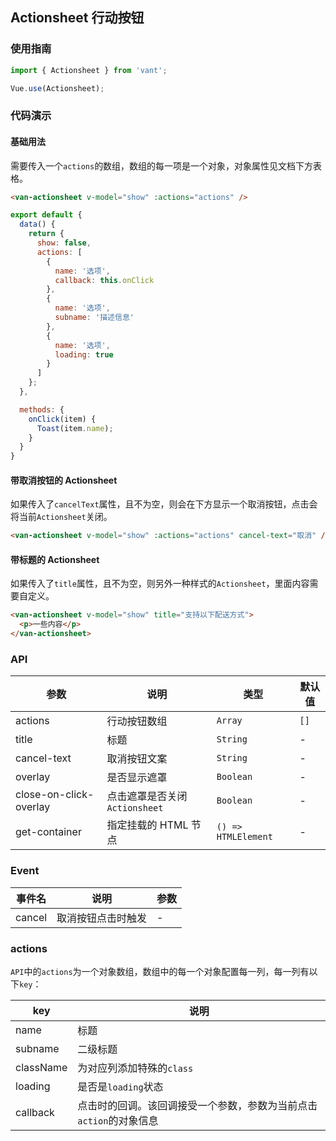 ## Actionsheet 行动按钮

### 使用指南
``` javascript
import { Actionsheet } from 'vant';

Vue.use(Actionsheet);
```

### 代码演示

#### 基础用法
需要传入一个`actions`的数组，数组的每一项是一个对象，对象属性见文档下方表格。

```html
<van-actionsheet v-model="show" :actions="actions" />
```

```javascript
export default {
  data() {
    return {
      show: false,
      actions: [
        {
          name: '选项',
          callback: this.onClick
        },
        {
          name: '选项',
          subname: '描述信息'
        },
        {
          name: '选项',
          loading: true
        }
      ]
    };
  },

  methods: {
    onClick(item) {
      Toast(item.name);
    }
  }
}
```

#### 带取消按钮的 Actionsheet

如果传入了`cancelText`属性，且不为空，则会在下方显示一个取消按钮，点击会将当前`Actionsheet`关闭。

```html
<van-actionsheet v-model="show" :actions="actions" cancel-text="取消" />
```

#### 带标题的 Actionsheet

如果传入了`title`属性，且不为空，则另外一种样式的`Actionsheet`，里面内容需要自定义。

```html
<van-actionsheet v-model="show" title="支持以下配送方式">
  <p>一些内容</p>
</van-actionsheet>
```

### API

| 参数 | 说明 | 类型 | 默认值 |
|-----------|-----------|-----------|-------------|
| actions | 行动按钮数组 | `Array` | `[]` |
| title | 标题 | `String` | - |
| cancel-text | 取消按钮文案 | `String` | - |
| overlay | 是否显示遮罩 | `Boolean` | - |
| close-on-click-overlay | 点击遮罩是否关闭`Actionsheet` | `Boolean` | - |
| get-container | 指定挂载的 HTML 节点 | `() => HTMLElement` | - |

### Event

| 事件名 | 说明 | 参数 |
|-----------|-----------|-----------|
| cancel | 取消按钮点击时触发 | - |

### actions

`API`中的`actions`为一个对象数组，数组中的每一个对象配置每一列，每一列有以下`key`：

| key | 说明 |
|-----------|-----------|
| name | 标题 |
| subname | 二级标题 |
| className | 为对应列添加特殊的`class` |
| loading | 是否是`loading`状态 |
| callback | 点击时的回调。该回调接受一个参数，参数为当前点击`action`的对象信息 |
